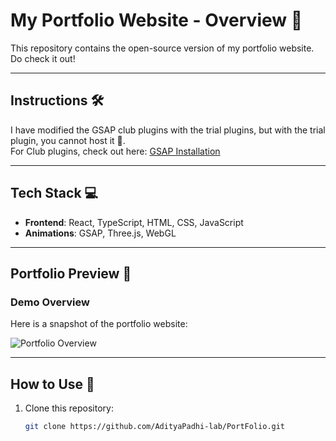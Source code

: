 # My Portfolio Website - Overview 🚀

This repository contains the open-source version of my portfolio website. Do check it out!

---

## Instructions 🛠️

I have modified the GSAP club plugins with the trial plugins, but with the trial plugin, you cannot host it 🔴.  
For Club plugins, check out here: [GSAP Installation](https://gsap.com/docs/v3/Installation/)

---

## Tech Stack 💻

- **Frontend**: React, TypeScript, HTML, CSS, JavaScript
- **Animations**: GSAP, Three.js, WebGL

---

## Portfolio Preview 📸

### Demo Overview
Here is a snapshot of the portfolio website:

![Portfolio Overview](./assets/images/portfolio.png)

---

## How to Use 🤔

1. Clone this repository:
   ```bash
   git clone https://github.com/AdityaPadhi-lab/PortFolio.git
